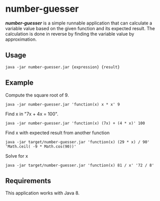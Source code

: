 # number-guesser

***number-guesser*** is a simple runnable application that can calculate a variable value based on the given function and its expected result.
The calculation is done in reverse by finding the variable value by approximation.

## Usage
```{r, engine='bash'}
java -jar number-guesser.jar {expression} {result}
```

## Example
Compute the square root of 9.
```{r, engine='bash'}
java -jar number-guesser.jar 'function(x) x * x' 9
```

Find x in "7x + 4x = 100".
```{r, engine='bash'}
java -jar number-guesser.jar 'function(x) (7x) + (4 * x)' 100
```

Find x with expected result from another function
```{r, engine='bash'}
java -jar target/number-guesser.jar 'function(x) (29 * x) / 90' 'Math.ceil( -9 * Math.cos(90))'
```
Solve for x
```{r, engine='bash'}
java -jar target/number-guesser.jar 'function(x) 81 / x' '72 / 8'
```

## Requirements
This application works with Java 8.